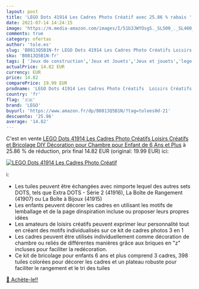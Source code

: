 ```yaml
---
layout: post
title: 'LEGO Dots 41914 Les Cadres Photo Créatif avec 25.86 % rabais '
date: 2021-07-14 14:24:15
image: 'https://m.media-amazon.com/images/I/51b3JWYOsgS._SL500_._SL400_.jpg'
comments: true
category: ofertas
author: 'tole.es'
slug: 'B0813Q5B1N-fr LEGO Dots 41914 Les Cadres Photo Créatifs Loisirs Créatifs...'
sku: 'B0813Q5B1N-fr'
tags: [ 'Jeux de construction','Jeux et Jouets','Jeux et jouets','lego', ]
actualPrice: 14.82 EUR
currency: EUR
price: 14.82
comparePrice: 19.99 EUR
prodname: 'LEGO Dots 41914 Les Cadres Photo Créatifs  Loisirs Créatifs et Bricolage DIY  Décoration pour Chambre  pour Enfant de 6 Ans et Plus'
country: 'fr'
flag: '🇫🇷'
brand: 'LEGO'
buyurl: 'https://www.amazon.fr/dp/B0813Q5B1N/?tag=tolees0d-21'
descuento: '25.86'
average: '14.82'
---
```


C'est en vente [LEGO Dots 41914 Les Cadres Photo Créatifs  Loisirs Créatifs et Bricolage DIY  Décoration pour Chambre  pour Enfant de 6 Ans et Plus](https://www.amazon.fr/dp/B0813Q5B1N/?tag=tolees0d-21)  à  25.86 % de réduction, prix final  14.82 EUR (original: 19.99 EUR) ici:

[![LEGO Dots 41914 Les Cadres Photo Créatif](https://m.media-amazon.com/images/I/51b3JWYOsgS._SL500_._SL400_.jpg)](https://www.amazon.fr/dp/B0813Q5B1N/?tag=tolees0d-21)

ℹ️:

- Les tuiles peuvent être échangées avec nimporte lequel des autres sets DOTS, tels que Extra DOTS - Série 2 (41916), La Boîte de Rangement (41907) ou La Boîte à Bijoux (41915)
- Les enfants peuvent décorer les cadres en utilisant les motifs de lemballage et de la page dinspiration incluse ou proposer leurs propres idées
- Les amateurs de loisirs créatifs peuvent exprimer leur personnalité tout en créant des motifs individualisés sur ce kit de cadres photos 3 en 1
- Les cadres peuvent être utilisés individuellement comme décoration de chambre ou reliés de différentes manières grâce aux briques en "z" incluses pour faciliter la redécoration.
- Ce kit de bricolage pour enfants 6 ans et plus comprend 3 cadres, 398 tuiles colorées pour décorer les cadres et un plateau robuste pour faciliter le rangement et le tri des tuiles

[🛒 Achète-le!!](https://www.amazon.fr/dp/B0813Q5B1N/?tag=tolees0d-21)
